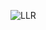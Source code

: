 ![LLR](https://user-images.githubusercontent.com/78868680/107743708-616b8f80-6d37-11eb-963d-0dbbe3a3a336.jpg)
